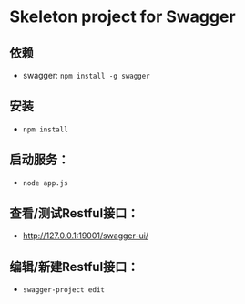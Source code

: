 # Skeleton project for Swagger

## 依赖

* swagger: `npm install -g swagger`

## 安装

* `npm install`

## 启动服务：
* `node app.js`

## 查看/测试Restful接口：
* http://127.0.0.1:19001/swagger-ui/

## 编辑/新建Restful接口：
* `swagger-project edit`
